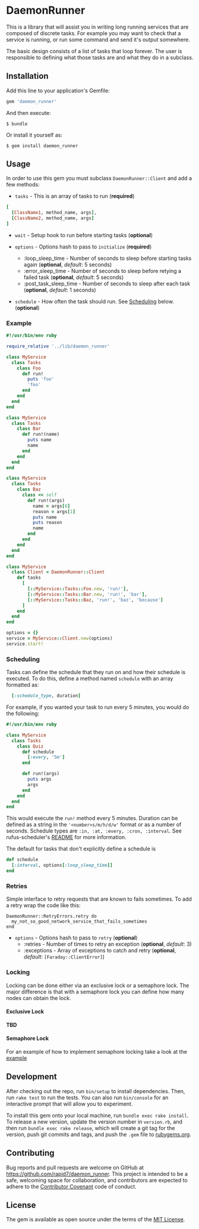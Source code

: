 # DaemonRunner

This is a library that will assist you in writing long running services that are composed of discrete tasks.  For example you may want to check that a service is running, or run some command and send it's output somewhere.

The basic design consists of a list of tasks that loop forever.  The user is responsible to defining what those tasks are and what they do in a subclass.

## Installation

Add this line to your application's Gemfile:

```ruby
gem 'daemon_runner'
```

And then execute:

    $ bundle

Or install it yourself as:

    $ gem install daemon_runner

## Usage

In order to use this gem you must subclass `DaemonRunner::Client` and add a few methods:

* `tasks` - This is an array of tasks to run (**required**)

```ruby
[
  [ClassName1, method_name, args],
  [ClassName2, method_name, args]
]
  ```

* `wait` - Setup hook to run before starting tasks (**optional**)

* `options` - Options hash to pass to `initialize` (**required**)
    * :loop_sleep_time - Number of seconds to sleep before starting tasks again (**optional**, _default_: 5 seconds)
    * :error_sleep_time - Number of seconds to sleep before retying a failed task (**optional**, _default_: 5 seconds)
    * :post_task_sleep_time - Number of seconds to sleep after each task (**optional**, _default_: 1 seconds)

* `schedule` - How often the task should run. See [Scheduling](#scheduling) below. (**optional**)

### Example

```ruby
#!/usr/bin/env ruby

require_relative '../lib/daemon_runner'

class MyService
  class Tasks
    class Foo
      def run!
        puts 'foo'
        'foo'
      end
    end
  end
end

class MyService
  class Tasks
    class Bar
      def run!(name)
        puts name
        name
      end
    end
  end
end

class MyService
  class Tasks
    class Baz
      class << self
        def run!(args)
          name = args[0]
          reason = args[1]
          puts name
          puts reason
          name
        end
      end
    end
  end
end

class MyService
  class Client < DaemonRunner::Client
    def tasks
      [
        [::MyService::Tasks::Foo.new, 'run!'],
        [::MyService::Tasks::Bar.new, 'run!', 'bar'],
        [::MyService::Tasks::Baz, 'run!', 'baz', 'because']
      ]
    end
  end
end

options = {}
service = MyService::Client.new(options)
service.start!
```

### Scheduling
Tasks can define the schedule that they run on and how their schedule is executed.
To do this, define a method named `schedule` with an array formatted as:

```ruby
  [:schedule_type, duration]
```

For example, if you wanted your task to run every 5 minutes, you would do the
following:

```ruby
#!/usr/bin/env ruby

class MyService
  class Tasks
    class Quiz
      def schedule
        [:every, '5m']
      end

      def run!(args)
        puts args
        args
      end
    end
  end
end
```

This would execute the `run!` method every 5 minutes. Duration can be defined as a
string in the `'<number>s/m/h/d/w'` format or as a number of seconds. Schedule types
are `:in, :at, :every, :cron, :interval`. See rufus-scheduler's
[README](https://github.com/jmettraux/rufus-scheduler#in-at-every-interval-cron)
for more information.

The default for tasks that don't explicitly define a schedule is

```ruby
def schedule
  [:interval, options[:loop_sleep_time]]
end
```

### Retries
Simple interface to retry requests that are known to fails sometimes.  To add a retry wrap the code like this:

```
DaemonRunner::RetryErrors.retry do
  my_not_so_good_network_service_that_fails_sometimes
end
```

* `options` - Options hash to pass to `retry` (**optional**)
    * :retries - Number of times to retry an exception (**optional**, _default_: 3)
    * :exceptions - Array of exceptions to catch and retry (**optional**, _default_: `[Faraday::ClientError]`)

### Locking
Locking can be done either via an exclusive lock or a semaphore lock.  The major difference is that with a semaphore lock you can define how many nodes can obtain the lock.

#### Exclusive Lock
**TBD**

#### Semaphore Lock
For an example of how to implement semaphore locking take a look at the [example](/examples/example_semaphore.rb)


## Development

After checking out the repo, run `bin/setup` to install dependencies. Then, run `rake test` to run the tests. You can also run `bin/console` for an interactive prompt that will allow you to experiment.

To install this gem onto your local machine, run `bundle exec rake install`. To release a new version, update the version number in `version.rb`, and then run `bundle exec rake release`, which will create a git tag for the version, push git commits and tags, and push the `.gem` file to [rubygems.org](https://rubygems.org).

## Contributing

Bug reports and pull requests are welcome on GitHub at https://github.com/rapid7/daemon_runner. This project is intended to be a safe, welcoming space for collaboration, and contributors are expected to adhere to the [Contributor Covenant](http://contributor-covenant.org) code of conduct.


## License

The gem is available as open source under the terms of the [MIT License](http://opensource.org/licenses/MIT).
